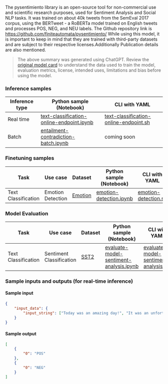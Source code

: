The pysentimiento library is an open-source tool for non-commercial use and scientific research purposes, used for Sentiment Analysis and Social NLP tasks. It was trained on about 40k tweets from the SemEval 2017 corpus, using the BERTweet - a RoBERTa model trained on English tweets and processes POS, NEG, and NEU labels. The Github repository link is https://github.com/finiteautomata/pysentimiento/  While using this model, it is important to keep in mind that they are trained with third-party datasets and are subject to their respective licenses.Additionally Publication details are also mentioned.

> The above summary was generated using ChatGPT. Review the <a href="https://huggingface.co/finiteautomata/bertweet-base-sentiment-analysis" target="_blank">original model card</a> to understand the data used to train the model, evaluation metrics, license, intended uses, limitations and bias before using the model.

### Inference samples

Inference type|Python sample (Notebook)|CLI with YAML
|--|--|--|
Real time|<a href="https://aka.ms/azureml-infer-online-sdk-text-classification" target="_blank">text-classification-online-endpoint.ipynb</a>|<a href="https://aka.ms/azureml-infer-online-cli-text-classification" target="_blank">text-classification-online-endpoint.sh</a>
Batch |<a href="https://aka.ms/azureml-infer-batch-sdk-text-classification" target="_blank">entailment-contradiction-batch.ipynb</a>| coming soon


### Finetuning samples

Task|Use case|Dataset|Python sample (Notebook)|CLI with YAML
|--|--|--|--|--|
Text Classification|Emotion Detection|<a href="https://huggingface.co/datasets/dair-ai/emotion" target="_blank">Emotion</a>|<a href="https://aka.ms/azureml-ft-sdk-emotion-detection" target="_blank">emotion-detection.ipynb</a>|<a href="https://aka.ms/azureml-ft-cli-emotion-detection" target="_blank">emotion-detection.sh</a>


### Model Evaluation

Task| Use case| Dataset| Python sample (Notebook)| CLI with YAML
|--|--|--|--|--|
Text Classification|Sentiment Classification|<a href="https://huggingface.co/datasets/glue/viewer/sst2/validation" target="_blank">SST2</a>|<a href="https://aka.ms/evaluate-model-sentiment-analysis" target="_blank">evaluate-model-sentiment-analysis.ipynb</a>|<a href="https://aka.ms/evaluate-model-sentiment-analysis-cli" target="_blank">evaluate-model-sentiment-analysis.yml</a>


### Sample inputs and outputs (for real-time inference)

#### Sample input
```json
{
    "input_data": {
        "input_string": ["Today was an amazing day!", "It was an unfortunate series of events."]
    }
}
```

#### Sample output
```json
[
    {
        "0": "POS"
    },
    {
        "0": "NEG"
    }
]
```

